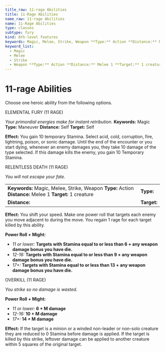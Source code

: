 ```yaml
---
title_raw: 11-rage Abilities
title: 11-Rage Abilities
name_raw: 11-rage Abilities
name: 11-Rage Abilities
type: classes
subtype: fury
kind: 8th-level features
keywords: Magic, Melee, Strike, Weapon **Type:** Action **Distance:** Melee 1 **Target:** 1 creature
keyword_list:
  - Magic
  - Melee
  - Strike
  - Weapon **Type:** Action **Distance:** Melee 1 **Target:** 1 creature
---
```


# 11-rage Abilities

Choose one heroic ability from the following options.

ELEMENTAL FURY (11 RAGE)

*Your primordial energies make for instant retribution.* **Keywords:** Magic **Type:** Maneuver **Distance:** Self **Target:** Self

**Effect:** You gain 10 temporary Stamina. Select acid, cold, corruption, fire, lightning, poison, or sonic damage. Until the end of the encounter or you start dying, whenever an enemy damages you, they take 10 damage of the type selected. If this damage kills the enemy, you gain 10 Temporary Stamina.

RELENTLESS DEATH (11 RAGE)

*You will not escape your fate.*

|                                                                                                          |             |
| :------------------------------------------------------------------------------------------------------- | :---------- |
| **Keywords:** Magic, Melee, Strike, Weapon **Type:** Action **Distance:** Melee 1 **Target:** 1 creature | **Type:**   |
| **Distance:**                                                                                            | **Target:** |

**Effect:** You shift your speed. Make one power roll that targets each enemy you move adjacent to during the move. You regain 1 rage for each target killed by this ability.

**Power Roll + Might:**

- *11 or lower:* **Targets with Stamina equal to or less than 6 + any weapon damage bonus you have die.**
- *12-16:* **Targets with Stamina equal to or less than 9 + any weapon damage bonus you have die.**
- *17+:* **Targets with Stamina equal to or less than 13 + any weapon damage bonus you have die.**

OVERKILL (11 RAGE)

*You strike so no damage is wasted.*

**Power Roll + Might:**

- *11 or lower:* **6 + M damage**
- *12-16:* **10 + M damage**
- *17+:* **14 + M damage**

**Effect:** If the target is a minion or a winded non-leader or non-solo creature they are reduced to 0 Stamina before damage is applied. If the target is killed by this strike, leftover damage can be applied to another creature within 5 squares of the original target.
